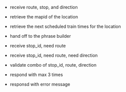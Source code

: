 * receive route, stop, and direction
* retrieve the mapid of the location
* retrieve the next scheduled train times for the location
* hand off to the phrase builder

* receive stop_id, need route
* receive stop_id, need route, need direction
* validate combo of stop_id, route, direction
* respond with max 3 times
* responsd with error message
